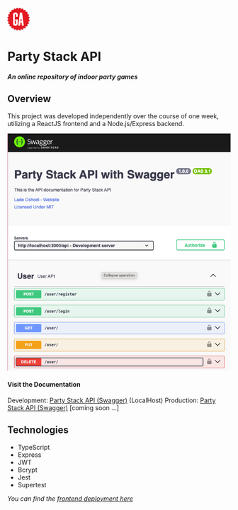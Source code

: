 ![alt text](readme-assets/GA-logo.png)

# Party Stack API

##### An online repository of indoor party games

## Overview

This project was developed independently over the course of one week, utilizing a ReactJS frontend and a Node.js/Express backend.

![alt text](readme-assets/swagger.png)

#### Visit the Documentation

Development: [Party Stack API (Swagger)](http://localhost:3000/api-docs/) (LocalHost)
Production: [Party Stack API (Swagger)](https://party-stack-api.netlify.app/api-docs/) [coming soon ...]

## Technologies

- TypeScript
- Express
- JWT
- Bcrypt
- Jest
- Supertest

_You can find the [frontend deployment here](https://github.com/ladeoshodi/party-stack-fe)_
